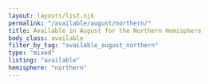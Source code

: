 ```yaml
---
layout: layouts/list.njk
permalink: "/available/august/northern/"
title: Available in August for the Northern Hemisphere
body_class: available
filter_by_tag: "available_august_northern"
type: "mixed"
listing: "available"
hemisphere: "northern"
---
```

